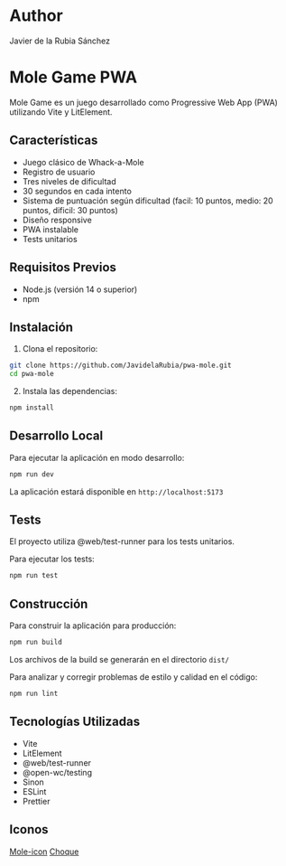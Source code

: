 # Author

Javier de la Rubia Sánchez

# Mole Game PWA

Mole Game es un juego desarrollado como Progressive Web App (PWA) utilizando Vite y LitElement.

## Características

- Juego clásico de Whack-a-Mole
- Registro de usuario
- Tres niveles de dificultad
- 30 segundos en cada intento
- Sistema de puntuación según dificultad (facil: 10 puntos, medio: 20 puntos, dificil: 30 puntos)
- Diseño responsive
- PWA instalable
- Tests unitarios

## Requisitos Previos

- Node.js (versión 14 o superior)
- npm

## Instalación

1. Clona el repositorio:

```bash
git clone https://github.com/JavidelaRubia/pwa-mole.git
cd pwa-mole
```

2. Instala las dependencias:

```bash
npm install
```

## Desarrollo Local

Para ejecutar la aplicación en modo desarrollo:

```bash
npm run dev
```
La aplicación estará disponible en `http://localhost:5173`

## Tests

El proyecto utiliza @web/test-runner para los tests unitarios.

Para ejecutar los tests:

```bash
npm run test
```

## Construcción

Para construir la aplicación para producción:

```bash
npm run build
```

Los archivos de la build se generarán en el directorio `dist/`


Para analizar y corregir problemas de estilo y calidad en el código:

```bash
npm run lint
```

## Tecnologías Utilizadas

- Vite
- LitElement
- @web/test-runner
- @open-wc/testing
- Sinon
- ESLint
- Prettier

## Iconos

[Mole-icon](https://www.flaticon.es/iconos-gratis/fauna)
[Choque](https://www.flaticon.es/iconos-gratis/choque)
